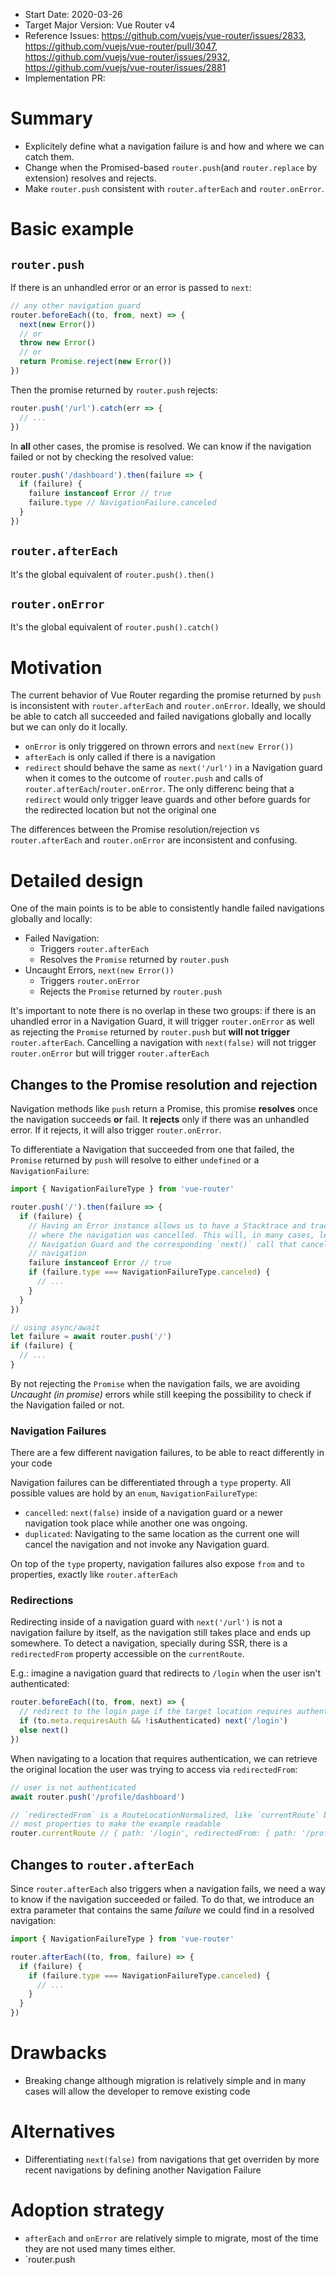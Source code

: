 - Start Date: 2020-03-26
- Target Major Version: Vue Router v4
- Reference Issues: https://github.com/vuejs/vue-router/issues/2833, https://github.com/vuejs/vue-router/pull/3047, https://github.com/vuejs/vue-router/issues/2932, https://github.com/vuejs/vue-router/issues/2881
- Implementation PR:

# Summary

- Explicitely define what a navigation failure is and how and where we can catch them.
- Change when the Promised-based `router.push`(and `router.replace` by extension) resolves and rejects.
- Make `router.push` consistent with `router.afterEach` and `router.onError`.

# Basic example

## `router.push`

If there is an unhandled error or an error is passed to `next`:

```js
// any other navigation guard
router.beforeEach((to, from, next) => {
  next(new Error())
  // or
  throw new Error()
  // or
  return Promise.reject(new Error())
})
```

Then the promise returned by `router.push` rejects:

```js
router.push('/url').catch(err => {
  // ...
})
```

In **all** other cases, the promise is resolved. We can know if the navigation failed or not by checking the resolved value:

```js
router.push('/dashboard').then(failure => {
  if (failure) {
    failure instanceof Error // true
    failure.type // NavigationFailure.canceled
  }
})
```

## `router.afterEach`

It's the global equivalent of `router.push().then()`

## `router.onError`

It's the global equivalent of `router.push().catch()`

# Motivation

The current behavior of Vue Router regarding the promise returned by `push` is inconsistent with `router.afterEach` and `router.onError`. Ideally, we should be able to catch all succeeded and failed navigations globally and locally but we can only do it locally.

- `onError` is only triggered on thrown errors and `next(new Error())`
- `afterEach` is only called if there is a navigation
- `redirect` should behave the same as `next('/url')` in a Navigation guard when it comes to the outcome of `router.push` and calls of `router.afterEach`/`router.onError`. The only differenc being that a `redirect` would only trigger leave guards and other before guards for the redirected location but not the original one

The differences between the Promise resolution/rejection vs `router.afterEach` and `router.onError` are inconsistent and confusing.

# Detailed design

One of the main points is to be able to consistently handle failed navigations globally and locally:

- Failed Navigation:
  - Triggers `router.afterEach`
  - Resolves the `Promise` returned by `router.push`
- Uncaught Errors, `next(new Error())`
  - Triggers `router.onError`
  - Rejects the `Promise` returned by `router.push`

It's important to note there is no overlap in these two groups: if there is an uhandled error in a Navigation Guard, it will trigger `router.onError` as well as rejecting the `Promise` returned by `router.push` but **will not trigger** `router.afterEach`. Cancelling a navigation with `next(false)` will not trigger `router.onError` but will trigger `router.afterEach`

## Changes to the Promise resolution and rejection

Navigation methods like `push` return a Promise, this promise **resolves** once the navigation succeeds **or** fail. It **rejects** only if there was an unhandled error. If it rejects, it will also trigger `router.onError`.

To differentiate a Navigation that succeeded from one that failed, the `Promise` returned by `push` will resolve to either `undefined` or a `NavigationFailure`:

```js
import { NavigationFailureType } from 'vue-router'

router.push('/').then(failure => {
  if (failure) {
    // Having an Error instance allows us to have a Stacktrace and trace back
    // where the navigation was cancelled. This will, in many cases, lead to a
    // Navigation Guard and the corresponding `next()` call that cancelled the
    // navigation
    failure instanceof Error // true
    if (failure.type === NavigationFailureType.canceled) {
      // ...
    }
  }
})

// using async/await
let failure = await router.push('/')
if (failure) {
  // ...
}
```

By not rejecting the `Promise` when the navigation fails, we are avoiding _Uncaught (in promise)_ errors while still keeping the possibility to check if the Navigation failed or not.

### Navigation Failures

There are a few different navigation failures, to be able to react differently in your code

Navigation failures can be differentiated through a `type` property. All possible values are hold by an `enum`, `NavigationFailureType`:

- `cancelled`: `next(false)` inside of a navigation guard or a newer navigation took place while another one was ongoing.
- `duplicated`: Navigating to the same location as the current one will cancel the navigation and not invoke any Navigation guard.

On top of the `type` property, navigation failures also expose `from` and `to` properties, exactly like `router.afterEach`

### Redirections

Redirecting inside of a navigation guard with `next('/url')` is not a navigation failure by itself, as the navigation still takes place and ends up somewhere. To detect a navigation, specially during SSR, there is a `redirectedFrom` property accessible on the `currentRoute`.

E.g.: imagine a navigation guard that redirects to `/login` when the user isn't authenticated:

```js
router.beforeEach((to, from, next) => {
  // redirect to the login page if the target location requires authentication
  if (to.meta.requiresAuth && !isAuthenticated) next('/login')
  else next()
})
```

When navigating to a location that requires authentication, we can retrieve the original location the user was trying to access via `redirectedFrom`:

```js
// user is not authenticated
await router.push('/profile/dashboard')

// `redirectedFrom` is a RouteLocationNormalized, like `currentRoute` but we are omitting
// most properties to make the example readable
router.currentRoute // { path: '/login', redirectedFrom: { path: '/profile/dashboard' } }
```

## Changes to `router.afterEach`

Since `router.afterEach` also triggers when a navigation fails, we need a way to know if the navigation succeeded or failed. To do that, we introduce an extra parameter that contains the same _failure_ we could find in a resolved navigation:

```js
import { NavigationFailureType } from 'vue-router'

router.afterEach((to, from, failure) => {
  if (failure) {
    if (failure.type === NavigationFailureType.canceled) {
      // ...
    }
  }
})
```

# Drawbacks

- Breaking change although migration is relatively simple and in many cases will allow the developer to remove existing code

# Alternatives

- Differentiating `next(false)` from navigations that get overriden by more recent navigations by defining another Navigation Failure

# Adoption strategy

- `afterEach` and `onError` are relatively simple to migrate, most of the time they are not used many times either.
- `router.push
